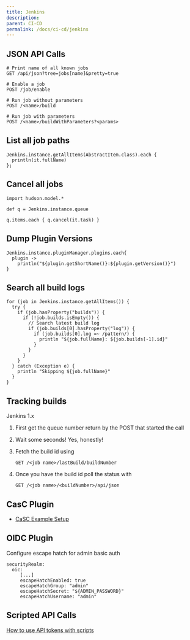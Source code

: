 ```yaml
---
title: Jenkins
description: 
parent: CI-CD
permalink: /docs/ci-cd/jenkins
---
```

## JSON API Calls

    # Print name of all known jobs
    GET /api/json?tree=jobs[name]&pretty=true

    # Enable a job
    POST /job/enable

    # Run job without parameters
    POST /<name>/build

    # Run job with parameters
    POST /<name>/buildWithParameters?<params>

## List all job paths

    Jenkins.instance.getAllItems(AbstractItem.class).each {
  	  println(it.fullName)
    };
    
## Cancel all jobs

    import hudson.model.*
    
    def q = Jenkins.instance.queue
    
    q.items.each { q.cancel(it.task) }

## Dump Plugin Versions

    Jenkins.instance.pluginManager.plugins.each{
      plugin -> 
        println("${plugin.getShortName()}:${plugin.getVersion()}")
    }

## Search all build logs

    for (job in Jenkins.instance.getAllItems()) {
      try {
        if (job.hasProperty("builds")) {
          if (!job.builds.isEmpty()) {
            // Search latest build log
            if (job.builds[0].hasProperty("log")) {
              if (job.builds[0].log =~ /pattern/) {
                println "${job.fullName}: ${job.builds[-1].id}"
              }
            }
          }
        }
      } catch (Exception e) {
        println "Skipping ${job.fullName}"
      }
    }

## Tracking builds

Jenkins 1.x

1.  First get the queue number return by the POST that started the call
2.  Wait some seconds! Yes, honestly!
3.  Fetch the build id using

        GET /<job name>/lastBuild/buildNumber

4.  Once you have the build id poll the status with

        GET /<job name>/<buildNumber>/api/json


## CasC Plugin

- [CaSC Example Setup](https://ifritltd.com/2018/03/18/advanced-jenkins-setup-creating-jenkins-configuration-as-code-and-applying-changes-without-downtime-with-java-groovy-docker-vault-consul-template-and-jenkins-job/)

## OIDC Plugin

Configure escape hatch for admin basic auth

    securityRealm:
      oic:
         [...]
         escapeHatchEnabled: true
         escapeHatchGroup: "admin"
         escapeHatchSecret: "${ADMIN_PASSWORD}"
         escapeHatchUsername: "admin"

## Scripted API Calls

[How to use API tokens with scripts](https://wiki.jenkins.io/display/JENKINS/Authenticating+scripted+clients)
